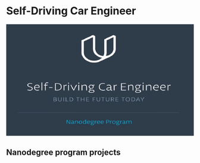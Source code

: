 # Self-Driving Car Engineer

<img src="https://github.com/CVDLBOT/CarND/blob/master/Images/title.jpg" height="300" width="800">

## Nanodegree program projects
